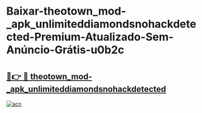 # Baixar-theotown_mod-_apk_unlimiteddiamondsnohackdetected-Premium-Atualizado-Sem-Anúncio-Grátis-u0b2c

# <h2><a href="https://ezpsvl.esa.edu.pl?src=theotown_mod-_apk_unlimiteddiamondsnohackdetected&ref=u0b2c">🔗👉 🔴 theotown_mod-_apk_unlimiteddiamondsnohackdetected</a></h2>

[![acn](https://github.com/user-attachments/assets/0f9c940e-d8b0-45ae-aac7-cd30a18b3e1c)](https://ezpsvl.esa.edu.pl?src=theotown_mod-_apk_unlimiteddiamondsnohackdetected&ref=u0b2c)

